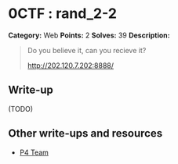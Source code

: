 # 0CTF : rand_2-2

**Category:** Web
**Points:** 2
**Solves:** 39
**Description:**

> Do you believe it, can you recieve it?
>
>
> <http://202.120.7.202:8888/>


## Write-up

(TODO)

## Other write-ups and resources

* [P4 Team](https://github.com/p4-team/ctf/tree/master/2016-03-12-0ctf/rand_2)
